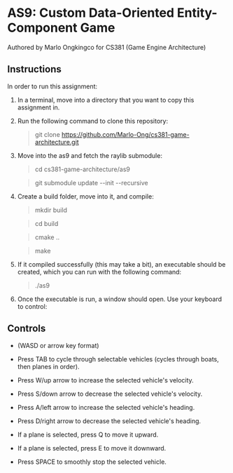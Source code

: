 # AS9: Custom Data-Oriented Entity-Component Game

Authored by Marlo Ongkingco for CS381 (Game Engine Architecture)

## Instructions

In order to run this assignment:

1. In a terminal, move into a directory that you want to copy this assignment in.
2. Run the following command to clone this repository:

   > git clone https://github.com/Marlo-Ong/cs381-game-architecture.git
   >
3. Move into the as9 and fetch the raylib submodule:

   > cd cs381-game-architecture/as9

   > git submodule update --init --recursive

4. Create a build folder, move into it, and compile:

   > mkdir build

   > cd build

   > cmake ..

   > make

5. If it compiled successfully (this may take a bit), an executable should be created, which you can run with the following command:

   > ./as9

6. Once the executable is run, a window should open. Use your keyboard to control:

## Controls

- (WASD or arrow key format)

- Press TAB to cycle through selectable vehicles (cycles through boats, then planes in order).

- Press W/up arrow to increase the selected vehicle's velocity.

- Press S/down arrow to decrease the selected vehicle's velocity.

- Press A/left arrow to increase the selected vehicle's heading.

- Press D/right arrow to decrease the selected vehicle's heading.

- If a plane is selected, press Q to move it upward.

- If a plane is selected, press E to move it downward.

- Press SPACE to smoothly stop the selected vehicle.